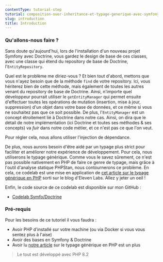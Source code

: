```yaml
---
contentType: tutorial-step
tutorial: composition-over-inheritance-et-typage-generique-avec-symfony-et-doctrine
slug: introduction
title: Introduction
---
```

### Qu'allons-nous faire ?

Sans doute qu'aujourd'hui, lors de l'installation d'un nouveau projet Symfony avec Doctrine, vous gardez le design de base de ces classes, avec une classe qui étend du repository de base de Doctrine, l'`EntityRepository`.

Quel est le problème me diriez-vous ? Et bien tout d'abord, mettons que vous n'ayez besoin que de la méthode `find` de votre repository. Ici, vous hériterez bien de cette méthode, mais également de toutes les autres venant du repository de base de Doctrine. Ainsi, n'importe quel développeur pourrait utiliser le `getEntityManager` qui permet ensuite d'effectuer toutes les opérations de mutation (insertion, mise à jour, suppression) d'un objet dans votre base de données, et ce même si vous ne souhaitez pas que ce soit possible.
De plus, l'`EntityManager` est un concept étroitement lié à Doctrine dans notre cas.
Ainsi, on dira que le détail de notre implémentation (ici Doctrine et toutes ses méthodes & ses concepts) va *fuir* dans notre code métier, et ce n'est pas ce que l'on veut.

Pour régler cela, nous allons utiliser l'injection de dépendance.

De plus, nous aurons besoin d'être aidé par un typage plus strict pour faciliter et améliorer notre expérience de développement. Pour cela, nous utiliserons le typage générique. Comme vous le savez sûrement, ce n'est pas possible nativement en PHP de faire ce genre de typage, mais grâce à l'outil d'analyse statique PHPStan, nous contournerons ce problème.
En cela, ce codelab est une mise en application de [cet article sur le typage générique en PHP](https://blog.eleven-labs.com/fr/typage-generique-en-php/) sorti sur le blog d'Eleven Labs. Allez y jeter un oeil !

Enfin, le code source de ce codelab est disponible sur mon GitHub : 
-   [Codelab Symfo/Doctrine](https://github.com/ArthurJCQ/codelabs-compo)


### Pré-requis

Pour les besoins de ce tutoriel il vous faudra :

- Avoir PHP d'installé sur votre machine (ou via Docker si vous vous sentez plus à l'aise)
- Avoir des bases en Symfony & Doctrine
- Avoir lu [notre article](https://blog.eleven-labs.com/fr/typage-generique-en-php/) sur le typage générique en PHP est un plus

> Le tout est développé avec PHP 8.2
